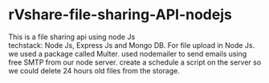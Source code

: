 # rVshare-file-sharing-API-nodejs

This is  a file sharing api using node Js  
techstack: Node Js, Express Js and Mongo DB. 
For file upload  in Node Js. we used a package called Multer.
used nodemailer to send emails using free SMTP from our node server.
create a schedule a script on the server so we could delete 24 hours old files from the storage.
